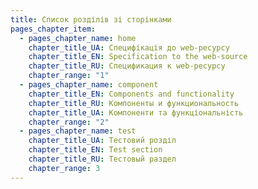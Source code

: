 ```yaml
---
title: Список розділів зі сторінками
pages_chapter_item:
  - pages_chapter_name: home
    chapter_title_UA: Специфікація до web-ресурсу
    chapter_title_EN: Specification to the web-source
    chapter_title_RU: Спецификация к web-ресурсу
    chapter_range: "1"
  - pages_chapter_name: component
    chapter_title_EN: Components and functionality
    chapter_title_RU: Компоненты и функциональность
    chapter_title_UA: Компоненти та функціональність
    chapter_range: "2"
  - pages_chapter_name: test
    chapter_title_UA: Тестовий розділ
    chapter_title_EN: Test section
    chapter_title_RU: Тестовый раздел
    chapter_range: 3
---
```

